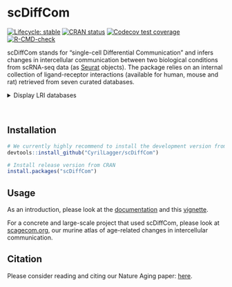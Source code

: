 
<!-- README.md is generated from README.Rmd. Please edit that file -->

# scDiffCom

<!-- badges: start -->

[![Lifecycle:
stable](https://img.shields.io/badge/lifecycle-stable-brightgreen.svg)](https://lifecycle.r-lib.org/articles/stages.html#stable)
[![CRAN
status](https://www.r-pkg.org/badges/version/scDiffCom)](https://CRAN.R-project.org/package=scDiffCom)
[![Codecov test
coverage](https://codecov.io/gh/CyrilLagger/scDiffCom/branch/master/graph/badge.svg)](https://codecov.io/gh/CyrilLagger/scDiffCom?branch=master)
[![R-CMD-check](https://github.com/CyrilLagger/scDiffCom/workflows/R-CMD-check/badge.svg)](https://github.com/CyrilLagger/scDiffCom/actions)
<!-- badges: end -->

scDiffCom stands for “single-cell Differential Communication” and infers
changes in intercellular communication between two biological conditions
from scRNA-seq data (as [Seurat](https://satijalab.org/seurat/)
objects). The package relies on an internal collection of
ligand-receptor interactions (available for human, mouse and rat)
retrieved from seven curated databases.

<details>

<summary>Display LRI databases</summary> \*
[CellChat](http://www.cellchat.org/) \*
[CellPhoneDB](https://www.cellphonedb.org/) \*
[CellTalkDB](http://tcm.zju.edu.cn/celltalkdb/) \*
[connectomeDB2020](https://github.com/forrest-lab/NATMI) \*
[ICELLNET](https://github.com/soumelis-lab/ICELLNET) \*
[NicheNet](https://github.com/saeyslab/nichenetr) \*
[SingleCellSignalR](http://www.bioconductor.org/packages/release/bioc/html/SingleCellSignalR.html)

</details>

 

## Installation

``` r
# We currently highly recommend to install the development version from GitHub
devtools::install_github("CyrilLagger/scDiffCom")

# Install release version from CRAN
install.packages("scDiffCom")
```

## Usage

As an introduction, please look at the
[documentation](https://cyrillagger.github.io/scDiffCom/) and this
[vignette](https://cyrillagger.github.io/scDiffCom/articles/scDiffCom-vignette.html).

For a concrete and large-scale project that used scDiffCom, please look
at [scagecom.org](https://scagecom.org/), our murine atlas of
age-related changes in intercellular communication.

## Citation

Please consider reading and citing our Nature Aging paper:
[here](https://www.nature.com/articles/s43587-023-00514-x).
